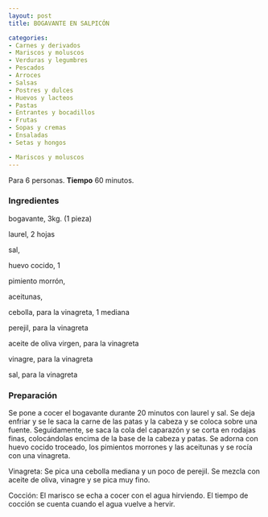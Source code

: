 ```yaml
---
layout: post
title: BOGAVANTE EN SALPICÓN

categories:
- Carnes y derivados
- Mariscos y moluscos
- Verduras y legumbres
- Pescados
- Arroces
- Salsas
- Postres y dulces
- Huevos y lacteos
- Pastas
- Entrantes y bocadillos
- Frutas
- Sopas y cremas
- Ensaladas
- Setas y hongos

- Mariscos y moluscos
---
```

Para 6 personas.
<b>Tiempo</b> 60 minutos.

<h3>Ingredientes</h3>
bogavante, 3kg. (1 pieza)

laurel, 2 hojas

sal,

huevo cocido, 1

pimiento morrón,

aceitunas,

cebolla, para la vinagreta, 1 mediana

perejil, para la vinagreta

aceite de oliva virgen, para la vinagreta

vinagre, para la vinagreta

sal, para la vinagreta

<h3>Preparación</h3>
Se pone a cocer el bogavante durante 20 minutos con laurel y sal. Se deja enfriar y se le saca la carne de las patas y la cabeza y se coloca sobre una fuente. Seguidamente, se saca la cola del caparazón y se corta en rodajas finas, colocándolas encima de la base de la cabeza y patas. Se adorna con huevo cocido troceado, los pimientos morrones y las aceitunas y se rocía con una vinagreta.

Vinagreta: Se pica una cebolla mediana y un poco de perejil. Se mezcla con aceite de oliva, vinagre y se pica muy fino.

Cocción: El marisco se echa a cocer con el agua hirviendo. El tiempo de cocción se cuenta cuando el agua vuelve a hervir.

